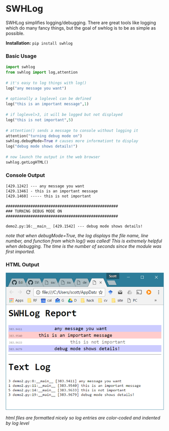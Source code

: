 # SWHLog
SWHLog simplifies logging/debugging. There are great tools like logging which do many fancy things, but the goal of swhlog is to be as simple as possible.

**Installation:** `pip install swhlog`

### Basic Usage
```python
import swhlog
from swhlog import log,attention

# it's easy to log things with log()
log("any message you want")

# optionally a loglevel can be defined
log("this is an important message",1)

# if loglevel>3, it will be logged but not displayed
log("this is not important",5)

# attention() sends a message to console without logging it
attention("turning debug mode on")
swhlog.debugMode=True # causes more informationt to display
log("debug mode shows details!")

# now launch the output in the web browser
swhlog.getLogHTML()
```

### Console Output
```
[429.1242] --- any message you want
[429.1346] - this is an important message
[429.1460] ----- this is not important

##################################################
### TURNING DEBUG MODE ON
##################################################

demo2.py:16:__main__ [429.1542] --- debug mode shows details!
```

_note that when debugMode=True, the log displays the file name, line number, and function from which log() was called! This is extremely helpful when debugging. The time is the number of seconds since the module was first imported._

### HTML Output
![](demo/demo2.png)

_html files are formatted nicely so log entries are color-coded and indented by log level_
